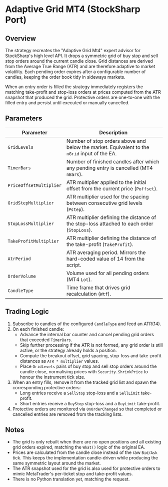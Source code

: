 # Adaptive Grid MT4 (StockSharp Port)

## Overview

The strategy recreates the "Adaptive Grid Mt4" expert advisor for StockSharp's high level API. It drops a symmetric grid of
buy stop and sell stop orders around the current candle close. Grid distances are derived from the Average True Range (ATR) and
are therefore adaptive to market volatility. Each pending order expires after a configurable number of candles, keeping the
order book tidy in sideways markets.

When an entry order is filled the strategy immediately registers the matching take-profit and stop-loss orders at prices computed
from the ATR snapshot that produced the grid. Protective orders are one-to-one with the filled entry and persist until executed
or manually cancelled.

## Parameters

| Parameter | Description |
|-----------|-------------|
| `GridLevels` | Number of stop orders above and below the market. Equivalent to the `nGrid` input of the EA. |
| `TimerBars` | Number of finished candles after which any pending entry is cancelled (MT4 `nBars`). |
| `PriceOffsetMultiplier` | ATR multiplier applied to the initial offset from the current price (`Poffset`). |
| `GridStepMultiplier` | ATR multiplier used for the spacing between consecutive grid levels (`Pstep`). |
| `StopLossMultiplier` | ATR multiplier defining the distance of the stop-loss attached to each order (`StopLoss`). |
| `TakeProfitMultiplier` | ATR multiplier defining the distance of the take-profit (`TakeProfit`). |
| `AtrPeriod` | ATR averaging period. Mirrors the hard-coded value of 14 from the script. |
| `OrderVolume` | Volume used for all pending orders (MT4 `Lot`). |
| `CandleType` | Time frame that drives grid recalculation (`Wtf`). |

## Trading Logic

1. Subscribe to candles of the configured `CandleType` and feed an ATR(14).
2. On each finished candle:
   - Advance the internal bar counter and cancel pending grid orders that exceeded `TimerBars`.
   - Skip further processing if the ATR is not formed, any grid order is still active, or the strategy already holds a position.
   - Compute the breakout offset, grid spacing, stop-loss and take-profit distances as `ATR * multiplier` values.
   - Place `GridLevels` pairs of buy stop and sell stop orders around the candle close, normalising prices with
     `Security.ShrinkPrice` to honour the instrument tick size.
3. When an entry fills, remove it from the tracked grid list and spawn the corresponding protective orders:
   - Long entries receive a `SellStop` stop-loss and a `SellLimit` take-profit.
   - Short entries receive a `BuyStop` stop-loss and a `BuyLimit` take-profit.
4. Protective orders are monitored via `OnOrderChanged` so that completed or cancelled entries are removed from the tracking
   lists.

## Notes

- The grid is only rebuilt when there are no open positions and all existing grid orders expired, matching the `What()` logic of
  the original EA.
- Prices are calculated from the candle close instead of the raw `Bid/Ask` tick. This keeps the implementation candle-driven
  while producing the same symmetric layout around the market.
- The ATR snapshot used for the grid is also used for protective orders to mimic MetaTrader's per-ticket stop and take-profit
  values.
- There is no Python translation yet, matching the request.
